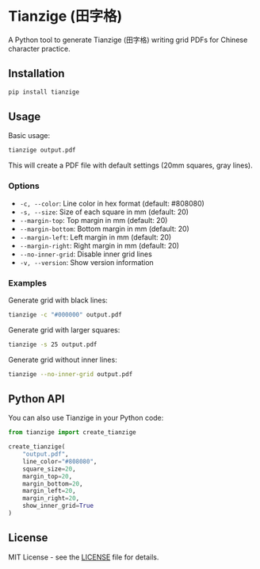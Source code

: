 # Tianzige (田字格)

A Python tool to generate Tianzige (田字格) writing grid PDFs for Chinese character practice.

## Installation

```bash
pip install tianzige
```

## Usage

Basic usage:
```bash
tianzige output.pdf
```

This will create a PDF file with default settings (20mm squares, gray lines).

### Options

- `-c, --color`: Line color in hex format (default: #808080)
- `-s, --size`: Size of each square in mm (default: 20)
- `--margin-top`: Top margin in mm (default: 20)
- `--margin-bottom`: Bottom margin in mm (default: 20)
- `--margin-left`: Left margin in mm (default: 20)
- `--margin-right`: Right margin in mm (default: 20)
- `--no-inner-grid`: Disable inner grid lines
- `-v, --version`: Show version information

### Examples

Generate grid with black lines:
```bash
tianzige -c "#000000" output.pdf
```

Generate grid with larger squares:
```bash
tianzige -s 25 output.pdf
```

Generate grid without inner lines:
```bash
tianzige --no-inner-grid output.pdf
```

## Python API

You can also use Tianzige in your Python code:

```python
from tianzige import create_tianzige

create_tianzige(
    "output.pdf",
    line_color="#808080",
    square_size=20,
    margin_top=20,
    margin_bottom=20,
    margin_left=20,
    margin_right=20,
    show_inner_grid=True
)
```

## License

MIT License - see the [LICENSE](LICENSE) file for details.
